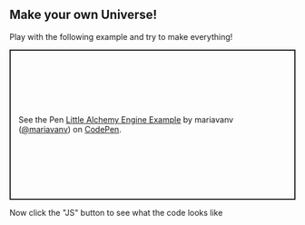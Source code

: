 <h2> Make your own Universe! </h2>
Play with the following example and try to make everything!

<p class="codepen" data-height="265" data-theme-id="light" data-default-tab="result" data-user="mariavanv" data-slug-hash="pogyyQa" style="height: 265px; box-sizing: border-box; display: flex; align-items: center; justify-content: center; border: 2px solid; margin: 1em 0; padding: 1em;" data-pen-title="Little Alchemy Engine Example">
  <span>See the Pen <a href="https://codepen.io/mariavanv/pen/pogyyQa">
  Little Alchemy Engine Example</a> by mariavanv (<a href="https://codepen.io/mariavanv">@mariavanv</a>)
  on <a href="https://codepen.io">CodePen</a>.</span>
</p>
<script async src="https://static.codepen.io/assets/embed/ei.js"></script>

Now click the "JS" button to see what the code looks like
